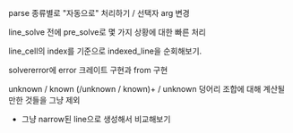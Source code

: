 parse 종류별로 "자동으로" 처리하기 / 선택자 arg 변경

line_solve 전에 pre_solve로 몇 가지 상황에 대한 빠른 처리

line_cell의 index를 기준으로 indexed_line을 순회해보기.

solvererror에 error 크레이트 구현과 from 구현

unknown / known (/unknown / known)+ / unknown 덩어리 조합에 대해 계산될 만한 것들을 그냥 제외
- 그냥 narrow된 line으로 생성해서 비교해보기
